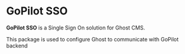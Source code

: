 # GoPilot SSO


**GoPilot SSO** is a Single Sign On solution for Ghost CMS. 

This package is used to configure Ghost to communicate with GoPilot backend